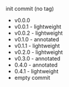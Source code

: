 init commit (no tag)

- v0.0.0
- v0.0.1 - lightweight
- v0.0.2 - lightweight
- v0.1.0 - annotated
- v0.1.1 - lightweight
- v0.2.0 - lightweight
- v0.3.0 - annotated
- 0.4.0 - annotated
- 0.4.1 - lightweight
- empty commit